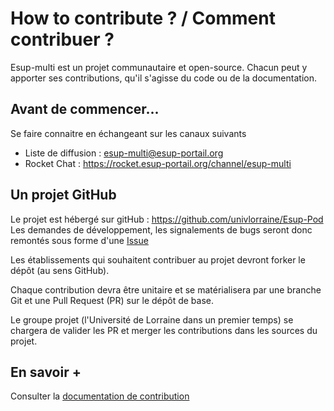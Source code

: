 # How to contribute ? / Comment contribuer ?

Esup-multi est un projet communautaire et open-source. Chacun peut y apporter ses contributions, qu'il s'agisse du code ou de la documentation.

## Avant de commencer...
Se faire connaitre en échangeant sur les canaux suivants

- Liste de diffusion : esup-multi@esup-portail.org
- Rocket Chat : https://rocket.esup-portail.org/channel/esup-multi

## Un projet GitHub

Le projet est hébergé sur gitHub : https://github.com/univlorraine/Esup-Pod
Les demandes de développement, les signalements de bugs seront donc remontés sous forme d'une [Issue](https://github.com/univlorraine/esup-multi/issues)

Les établissements qui souhaitent contribuer au projet devront forker le dépôt (au sens GitHub).

Chaque contribution devra être unitaire et se matérialisera par une branche Git et une Pull Request (PR) sur le dépôt de base. 

Le groupe projet (l'Université de Lorraine dans un premier temps) se chargera de valider les PR et merger les contributions dans les sources du projet.

## En savoir +
Consulter la [documentation de contribution](https://www.esup-portail.org/wiki/x/KQCeUQ)


